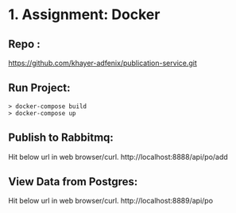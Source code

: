 # 1. Assignment: Docker
## Repo : 
https://github.com/khayer-adfenix/publication-service.git
## Run Project:
```shell
> docker-compose build
> docker-compose up
```
## Publish to Rabbitmq:
Hit below url in web browser/curl.
http://localhost:8888/api/po/add

## View Data from Postgres: 
Hit below url in web browser/curl.
http://localhost:8889/api/po